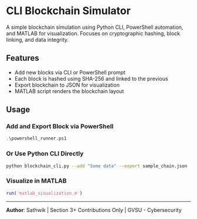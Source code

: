 
# CLI Blockchain Simulator

A simple blockchain simulation using Python CLI, PowerShell automation, and MATLAB for visualization. Focuses on cryptographic hashing, block linking, and data integrity.

## Features
- Add new blocks via CLI or PowerShell prompt
- Each block is hashed using SHA-256 and linked to the previous
- Export blockchain to JSON for visualization
- MATLAB script renders the blockchain layout

## Usage

### Add and Export Block via PowerShell
```powershell
.\powershell_runner.ps1
```

### Or Use Python CLI Directly
```bash
python blockchain_cli.py --add "Some data" --export sample_chain.json
```

### Visualize in MATLAB
```matlab
run('matlab_visualization.m')
```

---
**Author**: Sathwik | Section 3+ Contributions Only | GVSU - Cybersecurity

